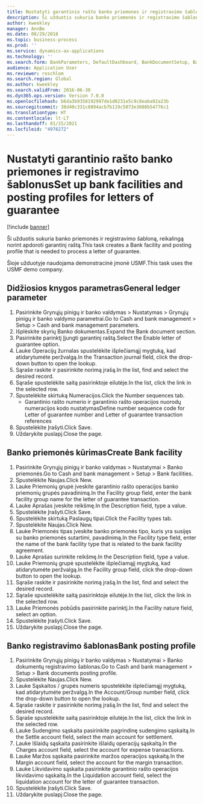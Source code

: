 ```yaml
---
title: Nustatyti garantinio rašto banko priemones ir registravimo šablonus
description: Ši užduotis sukuria banko priemonės ir registravimo šabloną, reikalingą norint apdoroti garantinį raštą.
author: kweekley
manager: AnnBe
ms.date: 08/29/2018
ms.topic: business-process
ms.prod: ''
ms.service: dynamics-ax-applications
ms.technology: ''
ms.search.form: BankParameters, DefaultDashboard, BankDocumentSetup, BankDocumentPosting
audience: Application User
ms.reviewer: roschlom
ms.search.region: Global
ms.author: kweekley
ms.search.validFrom: 2016-06-30
ms.dyn365.ops.version: Version 7.0.0
ms.openlocfilehash: b6da3b9358192997de1d0231e5c9c8eaba92a23b
ms.sourcegitcommit: 38d40c331c8894acb7b119c5073e3088b54776c1
ms.translationtype: HT
ms.contentlocale: lt-LT
ms.lasthandoff: 01/15/2021
ms.locfileid: "4976272"
---
```

# <a name="set-up-bank-facilities-and-posting-profiles-for-letters-of-guarantee"></a><span data-ttu-id="23316-103">Nustatyti garantinio rašto banko priemones ir registravimo šablonus</span><span class="sxs-lookup"><span data-stu-id="23316-103">Set up bank facilities and posting profiles for letters of guarantee</span></span>

[!include [banner](../../includes/banner.md)]

<span data-ttu-id="23316-104">Ši užduotis sukuria banko priemonės ir registravimo šabloną, reikalingą norint apdoroti garantinį raštą.</span><span class="sxs-lookup"><span data-stu-id="23316-104">This task creates a Bank facility and posting profile that is needed to process a letter of guarantee.</span></span>



<span data-ttu-id="23316-105">Šioje užduotyje naudojama demonstracinė įmonė USMF.</span><span class="sxs-lookup"><span data-stu-id="23316-105">This task uses the USMF demo company.</span></span> 




## <a name="general-ledger-parameter"></a><span data-ttu-id="23316-106">Didžiosios knygos parametras</span><span class="sxs-lookup"><span data-stu-id="23316-106">General ledger parameter</span></span>
1. <span data-ttu-id="23316-107">Pasirinkite Grynųjų pinigų ir banko valdymas > Nustatymas > Grynųjų pinigų ir banko valdymo parametrai.</span><span class="sxs-lookup"><span data-stu-id="23316-107">Go to Cash and bank management > Setup > Cash and bank management parameters.</span></span>
2. <span data-ttu-id="23316-108">Išplėskite skyrių Banko dokumentas.</span><span class="sxs-lookup"><span data-stu-id="23316-108">Expand the Bank document section.</span></span>
3. <span data-ttu-id="23316-109">Pasirinkite parinktį Įjungti garantinį raštą.</span><span class="sxs-lookup"><span data-stu-id="23316-109">Select the Enable letter of guarantee option.</span></span>
4. <span data-ttu-id="23316-110">Lauke Operacijų žurnalas spustelėkite išplečiamąjį mygtuką, kad atidarytumėte peržvalgą.</span><span class="sxs-lookup"><span data-stu-id="23316-110">In the Transaction journal field, click the drop-down button to open the lookup.</span></span>
5. <span data-ttu-id="23316-111">Sąraše raskite ir pasirinkite norimą įrašą.</span><span class="sxs-lookup"><span data-stu-id="23316-111">In the list, find and select the desired record.</span></span>
6. <span data-ttu-id="23316-112">Sąraše spustelėkite saitą pasirinktoje eilutėje.</span><span class="sxs-lookup"><span data-stu-id="23316-112">In the list, click the link in the selected row.</span></span>
7. <span data-ttu-id="23316-113">Spustelėkite skirtuką Numeracijos.</span><span class="sxs-lookup"><span data-stu-id="23316-113">Click the Number sequences tab.</span></span>
    * <span data-ttu-id="23316-114">Garantinio rašto numerio ir garantinio rašto operacijos nuorodų numeracijos kodo nustatymas</span><span class="sxs-lookup"><span data-stu-id="23316-114">Define number sequence code for Letter of guarantee number and Letter of guarantee transaction references</span></span>  
8. <span data-ttu-id="23316-115">Spustelėkite Įrašyti.</span><span class="sxs-lookup"><span data-stu-id="23316-115">Click Save.</span></span>
9. <span data-ttu-id="23316-116">Uždarykite puslapį.</span><span class="sxs-lookup"><span data-stu-id="23316-116">Close the page.</span></span>

## <a name="create-bank-facility"></a><span data-ttu-id="23316-117">Banko priemonės kūrimas</span><span class="sxs-lookup"><span data-stu-id="23316-117">Create Bank facility</span></span>
1. <span data-ttu-id="23316-118">Pasirinkite Grynųjų pinigų ir banko valdymas > Nustatymai > Banko priemonės.</span><span class="sxs-lookup"><span data-stu-id="23316-118">Go to Cash and bank management > Setup > Bank facilities.</span></span>
2. <span data-ttu-id="23316-119">Spustelėkite Naujas.</span><span class="sxs-lookup"><span data-stu-id="23316-119">Click New.</span></span>
3. <span data-ttu-id="23316-120">Lauke Priemonių grupė įveskite garantinio rašto operacijos banko priemonių grupės pavadinimą.</span><span class="sxs-lookup"><span data-stu-id="23316-120">In the Facility group field, enter the bank facility group name for the letter of guarantee transaction.</span></span>
4. <span data-ttu-id="23316-121">Lauke Aprašas įveskite reikšmę.</span><span class="sxs-lookup"><span data-stu-id="23316-121">In the Description field, type a value.</span></span>
5. <span data-ttu-id="23316-122">Spustelėkite Įrašyti.</span><span class="sxs-lookup"><span data-stu-id="23316-122">Click Save.</span></span>
6. <span data-ttu-id="23316-123">Spustelėkite skirtuką Paslaugų tipai.</span><span class="sxs-lookup"><span data-stu-id="23316-123">Click the Facility types tab.</span></span>
7. <span data-ttu-id="23316-124">Spustelėkite Naujas.</span><span class="sxs-lookup"><span data-stu-id="23316-124">Click New.</span></span>
8. <span data-ttu-id="23316-125">Lauke Priemonės tipas įveskite banko priemonės tipo, kuris yra susijęs su banko priemonės sutartimi, pavadinimą.</span><span class="sxs-lookup"><span data-stu-id="23316-125">In the Facility type field, enter the name of the bank facility type that is related to the bank facility agreement.</span></span>
9. <span data-ttu-id="23316-126">Lauke Aprašas surinkite reikšmę.</span><span class="sxs-lookup"><span data-stu-id="23316-126">In the Description field, type a value.</span></span>
10. <span data-ttu-id="23316-127">Lauke Priemonių grupė spustelėkite išplečiamąjį mygtuką, kad atidarytumėte peržvalgą.</span><span class="sxs-lookup"><span data-stu-id="23316-127">In the Facility group field, click the drop-down button to open the lookup.</span></span>
11. <span data-ttu-id="23316-128">Sąraše raskite ir pasirinkite norimą įrašą.</span><span class="sxs-lookup"><span data-stu-id="23316-128">In the list, find and select the desired record.</span></span>
12. <span data-ttu-id="23316-129">Sąraše spustelėkite saitą pasirinktoje eilutėje.</span><span class="sxs-lookup"><span data-stu-id="23316-129">In the list, click the link in the selected row.</span></span>
13. <span data-ttu-id="23316-130">Lauke Priemonės pobūdis pasirinkite parinktį.</span><span class="sxs-lookup"><span data-stu-id="23316-130">In the Facility nature field, select an option.</span></span>
14. <span data-ttu-id="23316-131">Spustelėkite Įrašyti.</span><span class="sxs-lookup"><span data-stu-id="23316-131">Click Save.</span></span>
15. <span data-ttu-id="23316-132">Uždarykite puslapį.</span><span class="sxs-lookup"><span data-stu-id="23316-132">Close the page.</span></span>

## <a name="bank-posting-profile"></a><span data-ttu-id="23316-133">Banko registravimo šablonas</span><span class="sxs-lookup"><span data-stu-id="23316-133">Bank posting profile</span></span>
1. <span data-ttu-id="23316-134">Pasirinkite Grynųjų pinigų ir banko valdymas > Nustatymai > Banko dokumentų registravimo šablonas.</span><span class="sxs-lookup"><span data-stu-id="23316-134">Go to Cash and bank management > Setup > Bank documents posting profile.</span></span>
2. <span data-ttu-id="23316-135">Spustelėkite Naujas.</span><span class="sxs-lookup"><span data-stu-id="23316-135">Click New.</span></span>
3. <span data-ttu-id="23316-136">Lauke Sąskaitos / grupės numeris spustelėkite išplečiamąjį mygtuką, kad atidarytumėte peržvalgą.</span><span class="sxs-lookup"><span data-stu-id="23316-136">In the Account/Group number field, click the drop-down button to open the lookup.</span></span>
4. <span data-ttu-id="23316-137">Sąraše raskite ir pasirinkite norimą įrašą.</span><span class="sxs-lookup"><span data-stu-id="23316-137">In the list, find and select the desired record.</span></span>
5. <span data-ttu-id="23316-138">Sąraše spustelėkite saitą pasirinktoje eilutėje.</span><span class="sxs-lookup"><span data-stu-id="23316-138">In the list, click the link in the selected row.</span></span>
6. <span data-ttu-id="23316-139">Lauke Sudengimo sąskaita pasirinkite pagrindinę sudengimo sąskaitą.</span><span class="sxs-lookup"><span data-stu-id="23316-139">In the Settle account field, select the main account for settlement.</span></span>
7. <span data-ttu-id="23316-140">Lauke Išlaidų sąskaita pasirinkite išlaidų operacijų sąskaitą.</span><span class="sxs-lookup"><span data-stu-id="23316-140">In the Charges account field, select the account for expense transactions.</span></span>
8. <span data-ttu-id="23316-141">Lauke Maržos sąskaita pasirinkite maržos operacijos sąskaitą.</span><span class="sxs-lookup"><span data-stu-id="23316-141">In the Margin account field, select the account for the margin transaction.</span></span>
9. <span data-ttu-id="23316-142">Lauke Likvidavimo sąskaita pasirinkite garantinio rašto operacijos likvidavimo sąskaitą.</span><span class="sxs-lookup"><span data-stu-id="23316-142">In the Liquidation account field, select the liquidation account for the letter of guarantee transaction.</span></span> 
10. <span data-ttu-id="23316-143">Spustelėkite Įrašyti.</span><span class="sxs-lookup"><span data-stu-id="23316-143">Click Save.</span></span>
11. <span data-ttu-id="23316-144">Uždarykite puslapį.</span><span class="sxs-lookup"><span data-stu-id="23316-144">Close the page.</span></span>

